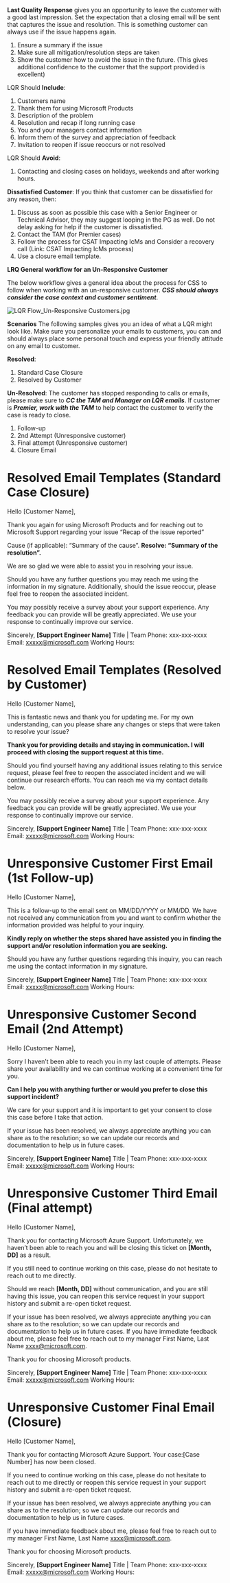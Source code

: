 **Last Quality Response** gives you an opportunity to leave the customer with a good last impression. Set the expectation that a closing email will be sent that captures the issue and resolution. This is something customer can always use if the issue happens again.
1.	Ensure a summary if the issue
2.	Make sure all mitigation/resolution steps are taken
3.	Show the customer how to avoid the issue in the future. (This gives additional confidence to the customer that the support provided is excellent)



LQR Should **Include**:
1.	Customers name
2.	Thank them for using Microsoft Products
3.	Description of the problem
4.	Resolution and recap if long running case
5.	You and your managers contact information
6.	Inform them of the survey and appreciation of feedback
7.	Invitation to reopen if issue reoccurs or not resolved


LQR Should **Avoid**:
1.	Contacting and closing cases on holidays, weekends and after working hours.


**Dissatisfied Customer**: If you think that customer can be dissatisfied for any reason, then:
1.	Discuss as soon as possible this case with a Senior Engineer or Technical Advisor, they may suggest looping in the PG as well. Do not delay asking for help if the customer is dissatisfied. 
2.	Contact the TAM (for Premier cases) 
3.	Follow the process for CSAT Impacting IcMs and Consider a recovery call (Link: CSAT Impacting IcMs process) 
4.	Use a closure email template.


**LRQ General workflow for an Un-Responsive Customer**

The below workflow gives a general idea about the process for CSS to follow when working with an un-responsive customer. **_CSS should always consider the case context and customer sentiment_**.






![LQR Flow_Un-Responsive Customers.jpg](/.attachments/LQR%20Flow_Un-Responsive%20Customers-9387c391-dfdb-425a-b191-bb60dc17e83d.jpg)

**Scenarios**
The following samples gives you an idea of what a LQR might look like. Make sure you personalize your emails to customers, you can and should always place some personal touch and express your friendly attitude on any email to customer.

**Resolved**:
1.	Standard Case Closure
2.	Resolved by Customer


**Un-Resolved**:
The customer has stopped responding to calls or emails, please make sure to **_CC the TAM and Manager on LQR emails_**. If customer is **_Premier, work with the TAM_** to help contact the customer to verify the case is ready to close.

1.	Follow-up 
2.	2nd Attempt (Unresponsive customer)
3.	Final attempt (Unresponsive customer)
4.	Closure Email



Resolved Email Templates (Standard Case Closure)
==================
Hello [Customer Name],

Thank you again for using Microsoft Products and for reaching out to Microsoft Support regarding your issue “Recap of the issue reported”

Cause (if applicable): “Summary of the cause”. 
**Resolve: “Summary of the resolution”.**
 
We are so glad we were able to assist you in resolving your issue.
 
Should you have any further questions you may reach me using the information in my signature. Additionally, should the issue reoccur, please feel free to reopen the associated incident.
 
You may possibly receive a survey about your support experience. Any feedback you can provide will be greatly appreciated. We use your response to continually improve our service.
 
Sincerely,
**[Support Engineer Name]**
Title | Team
Phone: xxx-xxx-xxxx
Email: xxxxx@microsoft.com
Working Hours:


Resolved Email Templates (Resolved by Customer)
==================
Hello [Customer Name],
 
This is fantastic news and thank you for updating me. For my own understanding, can you please share any changes or steps that were taken to resolve your issue?
 
**Thank you for providing details and staying in communication. I will proceed with closing the support request at this time.**
 
Should you find yourself having any additional issues relating to this service request, please feel free to reopen the associated incident and we will continue our research efforts. You can reach me via my contact details below.

You may possibly receive a survey about your support experience. Any feedback you can provide will be greatly appreciated. We use your response to continually improve our service.
 
Sincerely,
**[Support Engineer Name]**
Title | Team
Phone: xxx-xxx-xxxx
Email: xxxxx@microsoft.com
Working Hours:


Unresponsive Customer First Email (1st Follow-up)
========================
Hello [Customer Name],

This is a follow-up to the email sent on MM/DD/YYYY or MM/DD. We have not received any communication from you and want to confirm whether the information provided was helpful to your inquiry. 

**Kindly reply on whether the steps shared have assisted you in finding the support and/or resolution information you are seeking.**

Should you have any further questions regarding this inquiry, you can reach me using the contact information in my signature. 

Sincerely,
**[Support Engineer Name]**
Title | Team
Phone: xxx-xxx-xxxx
Email: xxxxx@microsoft.com
Working Hours: 


Unresponsive Customer Second Email (2nd Attempt)
==========================
Hello [Customer Name],

Sorry I haven’t been able to reach you in my last couple of attempts. Please share your availability and we can continue working at a convenient time for you.

**Can I help you with anything further or would you prefer to close this support incident?** 

We care for your support and it is important to get your consent to close this case before I take that action.

If your issue has been resolved, we always appreciate anything you can share as to the resolution; so we can update our records and documentation to help us in future cases.

Sincerely,
**[Support Engineer Name]**
Title | Team
Phone: xxx-xxx-xxxx
Email: xxxxx@microsoft.com
Working Hours: 


Unresponsive Customer Third Email (Final attempt)
=========================
Hello [Customer Name],

Thank you for contacting Microsoft Azure Support. Unfortunately, we haven’t been able to reach you and will be closing this ticket on **[Month, DD]** as a result.

If you still need to continue working on this case, please do not hesitate to reach out to me directly.

Should we reach **[Month, DD]** without communication, and you are still having this issue, you can reopen this service request in your support history and submit a re-open ticket request.

If your issue has been resolved, we always appreciate anything you can share as to the resolution; so we can update our records and documentation to help us in future cases. If you have immediate feedback about me, please feel free to reach out to my manager First Name, Last Name xxxx@microsoft.com.

Thank you for choosing Microsoft products.

Sincerely,
**[Support Engineer Name]**
Title | Team
Phone: xxx-xxx-xxxx
Email: xxxxx@microsoft.com
Working Hours: 

Unresponsive Customer Final Email (Closure)
=========================
Hello [Customer Name],

Thank you for contacting Microsoft Azure Support. Your case:[Case Number] has now been closed.

If you need to continue working on this case, please do not hesitate to reach out to me directly or reopen this service request in your support history and submit a re-open ticket request.

If your issue has been resolved, we always appreciate anything you can share as to the resolution; so we can update our records and documentation to help us in future cases. 

If you have immediate feedback about me, please feel free to reach out to my manager First Name, Last Name xxxx@microsoft.com.

Thank you for choosing Microsoft products.

Sincerely,
**[Support Engineer Name]**
Title | Team
Phone: xxx-xxx-xxxx
Email: xxxxx@microsoft.com
Working Hours: 

